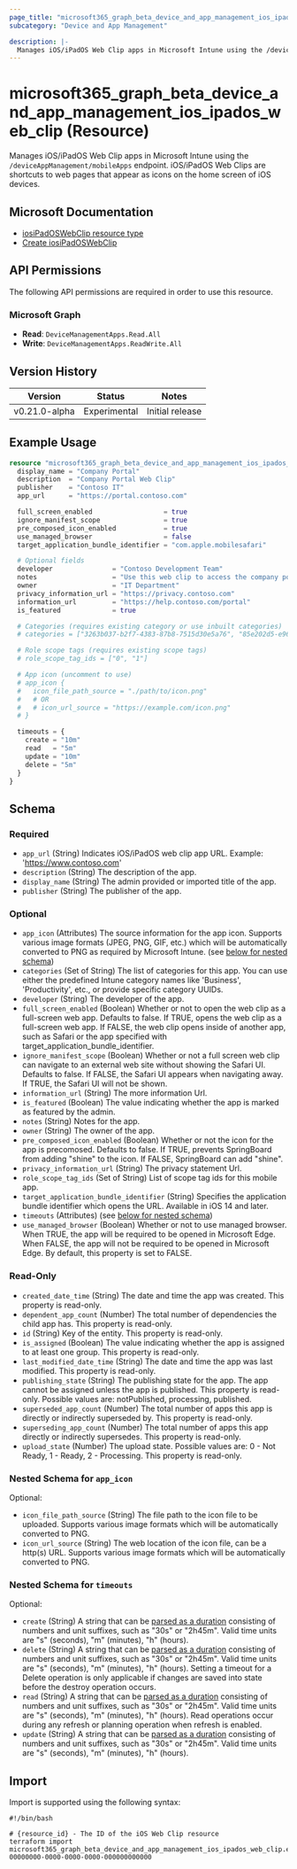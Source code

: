 ```yaml
---
page_title: "microsoft365_graph_beta_device_and_app_management_ios_ipados_web_clip Resource - microsoft365"
subcategory: "Device and App Management"

description: |-
  Manages iOS/iPadOS Web Clip apps in Microsoft Intune using the /deviceAppManagement/mobileApps endpoint. iOS/iPadOS Web Clips are shortcuts to web pages that appear as icons on the home screen of iOS devices.
---
```


# microsoft365_graph_beta_device_and_app_management_ios_ipados_web_clip (Resource)

Manages iOS/iPadOS Web Clip apps in Microsoft Intune using the `/deviceAppManagement/mobileApps` endpoint. iOS/iPadOS Web Clips are shortcuts to web pages that appear as icons on the home screen of iOS devices.

## Microsoft Documentation

- [iosiPadOSWebClip resource type](https://learn.microsoft.com/en-us/graph/api/resources/intune-apps-iosipadoswebclip?view=graph-rest-beta)
- [Create iosiPadOSWebClip](https://learn.microsoft.com/en-us/graph/api/intune-apps-iosipadoswebclip-create?view=graph-rest-beta)

## API Permissions

The following API permissions are required in order to use this resource.

### Microsoft Graph

- **Read**: `DeviceManagementApps.Read.All`
- **Write**: `DeviceManagementApps.ReadWrite.All`

## Version History

| Version | Status | Notes |
|---------|--------|-------|
| v0.21.0-alpha | Experimental | Initial release |

## Example Usage

```terraform
resource "microsoft365_graph_beta_device_and_app_management_ios_ipados_web_clip" "example" {
  display_name = "Company Portal"
  description  = "Company Portal Web Clip"
  publisher    = "Contoso IT"
  app_url      = "https://portal.contoso.com"

  full_screen_enabled                  = true
  ignore_manifest_scope                = true
  pre_composed_icon_enabled            = true
  use_managed_browser                  = false
  target_application_bundle_identifier = "com.apple.mobilesafari"

  # Optional fields
  developer               = "Contoso Development Team"
  notes                   = "Use this web clip to access the company portal"
  owner                   = "IT Department"
  privacy_information_url = "https://privacy.contoso.com"
  information_url         = "https://help.contoso.com/portal"
  is_featured             = true

  # Categories (requires existing category or use inbuilt categories)
  # categories = ["3263b037-b2f7-4383-87b8-7515d30e5a76", "85e202d5-e967-4cad-9ae9-603149b5d258"]

  # Role scope tags (requires existing scope tags)
  # role_scope_tag_ids = ["0", "1"]

  # App icon (uncomment to use)
  # app_icon {
  #   icon_file_path_source = "./path/to/icon.png"
  #   # OR
  #   # icon_url_source = "https://example.com/icon.png"
  # }

  timeouts = {
    create = "10m"
    read   = "5m"
    update = "10m"
    delete = "5m"
  }
}
```

<!-- schema generated by tfplugindocs -->
## Schema

### Required

- `app_url` (String) Indicates iOS/iPadOS web clip app URL. Example: 'https://www.contoso.com'
- `description` (String) The description of the app.
- `display_name` (String) The admin provided or imported title of the app.
- `publisher` (String) The publisher of the app.

### Optional

- `app_icon` (Attributes) The source information for the app icon. Supports various image formats (JPEG, PNG, GIF, etc.) which will be automatically converted to PNG as required by Microsoft Intune. (see [below for nested schema](#nestedatt--app_icon))
- `categories` (Set of String) The list of categories for this app. You can use either the predefined Intune category names like 'Business', 'Productivity', etc., or provide specific category UUIDs.
- `developer` (String) The developer of the app.
- `full_screen_enabled` (Boolean) Whether or not to open the web clip as a full-screen web app. Defaults to false. If TRUE, opens the web clip as a full-screen web app. If FALSE, the web clip opens inside of another app, such as Safari or the app specified with target_application_bundle_identifier.
- `ignore_manifest_scope` (Boolean) Whether or not a full screen web clip can navigate to an external web site without showing the Safari UI. Defaults to false. If FALSE, the Safari UI appears when navigating away. If TRUE, the Safari UI will not be shown.
- `information_url` (String) The more information Url.
- `is_featured` (Boolean) The value indicating whether the app is marked as featured by the admin.
- `notes` (String) Notes for the app.
- `owner` (String) The owner of the app.
- `pre_composed_icon_enabled` (Boolean) Whether or not the icon for the app is precomosed. Defaults to false. If TRUE, prevents SpringBoard from adding "shine" to the icon. If FALSE, SpringBoard can add "shine".
- `privacy_information_url` (String) The privacy statement Url.
- `role_scope_tag_ids` (Set of String) List of scope tag ids for this mobile app.
- `target_application_bundle_identifier` (String) Specifies the application bundle identifier which opens the URL. Available in iOS 14 and later.
- `timeouts` (Attributes) (see [below for nested schema](#nestedatt--timeouts))
- `use_managed_browser` (Boolean) Whether or not to use managed browser. When TRUE, the app will be required to be opened in Microsoft Edge. When FALSE, the app will not be required to be opened in Microsoft Edge. By default, this property is set to FALSE.

### Read-Only

- `created_date_time` (String) The date and time the app was created. This property is read-only.
- `dependent_app_count` (Number) The total number of dependencies the child app has. This property is read-only.
- `id` (String) Key of the entity. This property is read-only.
- `is_assigned` (Boolean) The value indicating whether the app is assigned to at least one group. This property is read-only.
- `last_modified_date_time` (String) The date and time the app was last modified. This property is read-only.
- `publishing_state` (String) The publishing state for the app. The app cannot be assigned unless the app is published. This property is read-only. Possible values are: notPublished, processing, published.
- `superseded_app_count` (Number) The total number of apps this app is directly or indirectly superseded by. This property is read-only.
- `superseding_app_count` (Number) The total number of apps this app directly or indirectly supersedes. This property is read-only.
- `upload_state` (Number) The upload state. Possible values are: 0 - Not Ready, 1 - Ready, 2 - Processing. This property is read-only.

<a id="nestedatt--app_icon"></a>
### Nested Schema for `app_icon`

Optional:

- `icon_file_path_source` (String) The file path to the icon file to be uploaded. Supports various image formats which will be automatically converted to PNG.
- `icon_url_source` (String) The web location of the icon file, can be a http(s) URL. Supports various image formats which will be automatically converted to PNG.


<a id="nestedatt--timeouts"></a>
### Nested Schema for `timeouts`

Optional:

- `create` (String) A string that can be [parsed as a duration](https://pkg.go.dev/time#ParseDuration) consisting of numbers and unit suffixes, such as "30s" or "2h45m". Valid time units are "s" (seconds), "m" (minutes), "h" (hours).
- `delete` (String) A string that can be [parsed as a duration](https://pkg.go.dev/time#ParseDuration) consisting of numbers and unit suffixes, such as "30s" or "2h45m". Valid time units are "s" (seconds), "m" (minutes), "h" (hours). Setting a timeout for a Delete operation is only applicable if changes are saved into state before the destroy operation occurs.
- `read` (String) A string that can be [parsed as a duration](https://pkg.go.dev/time#ParseDuration) consisting of numbers and unit suffixes, such as "30s" or "2h45m". Valid time units are "s" (seconds), "m" (minutes), "h" (hours). Read operations occur during any refresh or planning operation when refresh is enabled.
- `update` (String) A string that can be [parsed as a duration](https://pkg.go.dev/time#ParseDuration) consisting of numbers and unit suffixes, such as "30s" or "2h45m". Valid time units are "s" (seconds), "m" (minutes), "h" (hours).

## Import

Import is supported using the following syntax:

```shell
#!/bin/bash

# {resource_id} - The ID of the iOS Web Clip resource
terraform import microsoft365_graph_beta_device_and_app_management_ios_ipados_web_clip.example 00000000-0000-0000-0000-000000000000
``` 